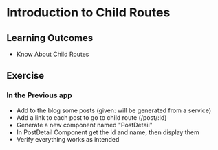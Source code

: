 # Introduction to Child Routes

Learning Outcomes
-------------------------
- Know About Child Routes

Exercise
--------
### In the Previous app
- Add to the blog some posts (given: will be generated from a service)
- Add a link to each post to go to child route (/post/:id)
- Generate a new component named "PostDetail"
- In PostDetail Component get the id and name, then display them
- Verify everything works as intended